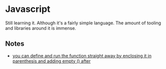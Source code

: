 # Javascript
Still learning it. Although it's a fairly simple language. The amount of tooling and libraries around it is immense.

## Notes
- [you can define and run the function straight away by enclosing it in parenthesis and adding empty () after](https://forum.keyboardmaestro.com/t/javascript-assistance/8331/2)